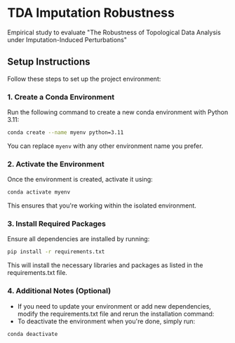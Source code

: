 # TDA Imputation Robustness
Empirical study to evaluate "The Robustness of Topological Data Analysis under Imputation-Induced Perturbations"

## Setup Instructions
Follow these steps to set up the project environment:

### 1. Create a Conda Environment
Run the following command to create a new conda environment with Python 3.11:

```bash
conda create --name myenv python=3.11
```

You can replace `myenv` with any other environment name you prefer.

### 2. Activate the Environment
Once the environment is created, activate it using:

```bash
conda activate myenv
```

This ensures that you're working within the isolated environment.

### 3. Install Required Packages
Ensure all dependencies are installed by running:

```bash
pip install -r requirements.txt
```

This will install the necessary libraries and packages as listed in the requirements.txt file.

### 4. Additional Notes (Optional)
* If you need to update your environment or add new dependencies, modify the requirements.txt file and rerun the installation command:
* To deactivate the environment when you're done, simply run:

```bash
conda deactivate
```